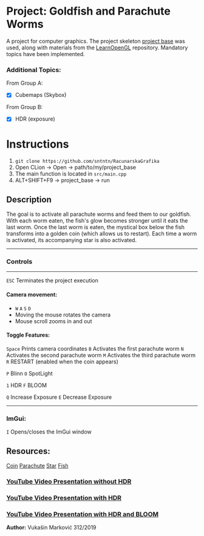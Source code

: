 # Project: Goldfish and Parachute Worms
A project for computer graphics.
The project skeleton [project base](https://github.com/matf-racunarska-grafika/project_base) was used, along with materials from the [LearnOpenGL](https://github.com/matf-racunarska-grafika/LearnOpenGL.git) repository.
Mandatory topics have been implemented.

### Additional Topics:

From Group A:
- [x] Cubemaps (Skybox)

From Group B:
- [x] HDR (exposure)


# Instructions
1. `git clone https://github.com/sntntn/RacunarskaGrafika`
2. Open CLion -> Open -> path/to/my/project_base
3. The main function is located in `src/main.cpp`
4. ALT+SHIFT+F9 -> project_base -> run


## Description
The goal is to activate all parachute worms and feed them to our goldfish.
With each worm eaten, the fish's glow becomes stronger until it eats the last worm.
Once the last worm is eaten, the mystical box below the fish transforms into a golden coin (which allows us to restart).
Each time a worm is activated, its accompanying star is also activated.

---
### Controls
---
`ESC` Terminates the project execution

#### Camera movement:
- `W` `A` `S` `D`
- Moving the mouse rotates the camera
- Mouse scroll zooms in and out

#### Toggle Features:
`Space` Prints camera coordinates
`B` Activates the first parachute worm
`N` Activates the second parachute worm
`M` Activates the third parachute worm
`R` RESTART (enabled when the coin appears)

`P` Blinn
`O` SpotLight

`1` HDR
`F` BLOOM

`Q` Increase Exposure
`E` Decrease Exposure

---
### ImGui:
`I` Opens/closes the ImGui window

## Resources:
[Coin](https://rigmodels.com/model.php?view=Coin-3d-model__I89O58TBZ353I4X9ANHTRFF5K&searchkeyword=coin&manualsearch=1)
[Parachute](https://rigmodels.com/model.php?view=Parachute_Worm-3d-model__Q41SJLO72KVS0UJF2D1DM2OXO&searchkeyword=parachute&manualsearch=1)
[Star](https://rigmodels.com/model.php?view=Star_Fish-3d-model__O5T6WV158SFXN8YLU5HYHWW1Q&searchkeyword=star&manualsearch=1)
[Fish](https://rigmodels.com/model.php?view=Fish-3d-model__L5GWQCNY48U447XE7EQDWOFVC&searchkeyword=fish&manualsearch=1)

### [YouTube Video Presentation without HDR](https://www.youtube.com/watch?v=PqqQ0k7qxVU)
### [YouTube Video Presentation with HDR](https://www.youtube.com/watch?v=22H2bCjXMRk)
### [YouTube Video Presentation with HDR and BLOOM](https://www.youtube.com/watch?v=DAeUchHD-hc)

**Author:** Vukašin Marković 312/2019

